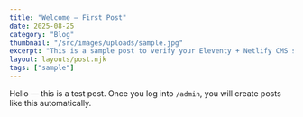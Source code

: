 ```yaml
---
title: "Welcome — First Post"
date: 2025-08-25
category: "Blog"
thumbnail: "/src/images/uploads/sample.jpg"
excerpt: "This is a sample post to verify your Eleventy + Netlify CMS setup."
layout: layouts/post.njk
tags: ["sample"]
---
```


Hello — this is a test post. Once you log into `/admin`, you will create posts like this automatically.

